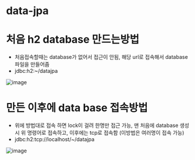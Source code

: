 # data-jpa

# 처음 h2 database 만드는방법
- 처음접속할때는 database가 없어서 접근이 안됨, 해당 url로 접속해서 database 파일을 만들어줌
- jdbc:h2:~/datajpa

![image](https://github.com/aamoos/data-jpa/assets/37327676/d9356761-8b8f-4ded-8cd3-371aa159f657)

# 만든 이후에 data base 접속방법
- 위에 방법대로 접속 하면 lock이 걸려 한명만 접근 가능, 맨 처음에 database 생성시 위 명령어로 접속하고, 이후에는 tcp로 접속함 (이방법은 여러명이 접속 가능)
- jdbc:h2:tcp://localhost/~/datajpa

![image](https://github.com/aamoos/data-jpa/assets/37327676/0aa2765e-431f-4bbd-a3d1-6a1d0a3566de)
